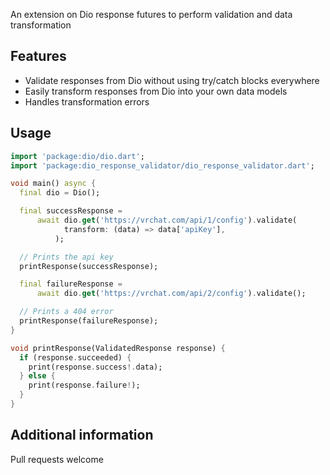 An extension on Dio response futures to perform validation and data transformation

## Features

- Validate responses from Dio without using try/catch blocks everywhere
- Easily transform responses from Dio into your own data models
- Handles transformation errors

## Usage

<!-- embedme example/example.dart -->
```dart
import 'package:dio/dio.dart';
import 'package:dio_response_validator/dio_response_validator.dart';

void main() async {
  final dio = Dio();

  final successResponse =
      await dio.get('https://vrchat.com/api/1/config').validate(
            transform: (data) => data['apiKey'],
          );

  // Prints the api key
  printResponse(successResponse);

  final failureResponse =
      await dio.get('https://vrchat.com/api/2/config').validate();

  // Prints a 404 error
  printResponse(failureResponse);
}

void printResponse(ValidatedResponse response) {
  if (response.succeeded) {
    print(response.success!.data);
  } else {
    print(response.failure!);
  }
}

```

## Additional information

Pull requests welcome

